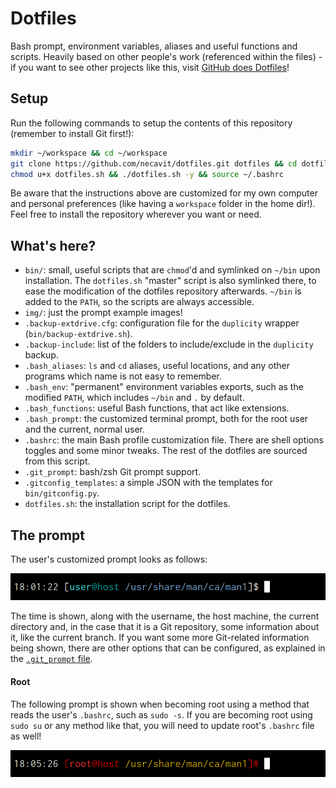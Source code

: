 # Dotfiles

Bash prompt, environment variables, aliases and useful functions and scripts. Heavily based on other people's work (referenced within the files) - if you want to see other projects like this, visit [GitHub does Dotfiles](https://dotfiles.github.io)!

## Setup

Run the following commands to setup the contents of this repository (remember to install Git first!):

```bash
mkdir ~/workspace && cd ~/workspace
git clone https://github.com/necavit/dotfiles.git dotfiles && cd dotfiles
chmod u+x dotfiles.sh && ./dotfiles.sh -y && source ~/.bashrc
```

Be aware that the instructions above are customized for my own computer and personal preferences (like having a `workspace` folder in the home dir!). Feel free to install the repository wherever you want or need.

## What's here?

* `bin/`: small, useful scripts that are `chmod`'d and symlinked on `~/bin` upon installation. The `dotfiles.sh` "master" script is also symlinked there, to ease the modification of the dotfiles repository afterwards. `~/bin` is added to the `PATH`, so the scripts are always accessible.
* `img/`: just the prompt example images!
* `.backup-extdrive.cfg`: configuration file for the `duplicity` wrapper (`bin/backup-extdrive.sh`).
* `.backup-include`: list of the folders to include/exclude in the `duplicity` backup.
* `.bash_aliases`: `ls` and `cd` aliases, useful locations, and any other programs which name is not easy to remember.
* `.bash_env`: "permanent" environment variables exports, such as the modified `PATH`, which includes `~/bin` and `.` by default.
* `.bash_functions`: useful Bash functions, that act like extensions.
* `.bash_prompt`: the customized terminal prompt, both for the root user and the current, normal user.
* `.bashrc`: the main Bash profile customization file. There are shell options toggles and some minor tweaks. The rest of the dotfiles are sourced from this script.
* `.git_prompt`: bash/zsh Git prompt support.
* `.gitconfig_templates`: a simple JSON with the templates for `bin/gitconfig.py`.
* `dotfiles.sh`: the installation script for the dotfiles.

## The prompt

The user's customized prompt looks as follows:

![Customized Root Prompt](img/prompt.png)

The time is shown, along with the username, the host machine, the current directory and, in the case that it is a Git repository, some information about it, like the current branch. If you want some more Git-related information being shown, there are other options that can be configured, as explained in the [`.git_prompt` file](./.git_prompt).

#### Root

The following prompt is shown when becoming root using a method that reads the user's `.bashrc`, such as `sudo -s`. If you are becoming root using `sudo su` or any method like that, you will need to update root's `.bashrc` file as well!

![Customized Root Prompt](img/prompt_root.png)
